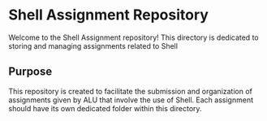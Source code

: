 # Shell Assignment Repository
Welcome to the Shell Assignment repository! This directory is dedicated to storing and managing assignments related to Shell 

## Purpose

This repository is created to facilitate the submission and organization of assignments given by ALU that involve the use of Shell. Each assignment should have its own dedicated folder within this directory.
